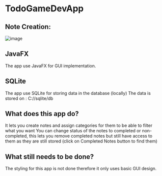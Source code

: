 # TodoGameDevApp


## Note Creation:
![image](https://github.com/NizarZar/TodoGameDevApp/assets/97471905/8dfb07de-6e11-4030-9978-e994ec19af2d)

## JavaFX

The app use JavaFX for GUI implementation.

## SQLite

The app use SQLite for storing data in the database (locally)
The data is stored on : C://sqlite/db

## What does this app do?

It lets you create notes and assign categories for them to be able to filter what you want
You can change status of the notes to completed or non-completed, this lets you remove completed notes but still have access to them as they are still stored (click on Completed Notes button to find them)


## What still needs to be done?
The styling for this app is not done therefore it only uses basic GUI design.
